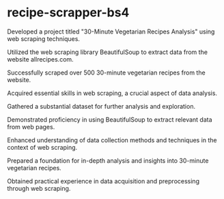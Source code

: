 # recipe-scrapper-bs4
Developed a project titled "30-Minute Vegetarian Recipes Analysis" using web scraping techniques.

Utilized the web scraping library BeautifulSoup to extract data from the website allrecipes.com.

Successfully scraped over 500 30-minute vegetarian recipes from the website.

Acquired essential skills in web scraping, a crucial aspect of data analysis.

Gathered a substantial dataset for further analysis and exploration.

Demonstrated proficiency in using BeautifulSoup to extract relevant data from web pages.

Enhanced understanding of data collection methods and techniques in the context of web scraping.

Prepared a foundation for in-depth analysis and insights into 30-minute vegetarian recipes.

Obtained practical experience in data acquisition and preprocessing through web scraping.
